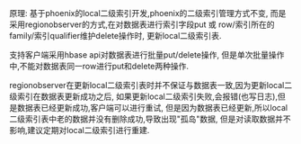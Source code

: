 原理:
基于phoenix的local二级索引开发,phoenix的二级索引管理方式不变,
而是采用regionobserver的方式,在对数据表进行索引字段put 或 row/索引所在的family/索引qualifier维护delete操作时,
更新local二级索引表.

支持客户端采用hbase api对数据表进行批量put/delete操作,
但是单次批量操作中,不能对数据表同一row进行put和delete两种操作.

regionobserver在更新local二级索引表时并不保证与数据表一致,因为更新local二级索引在数据表更新成功之后,
如果更新local二级索引失败,会报错(也写日志),但是数据表已经更新成功,客户端可以进行重试,
但是因为数据表已经更新,所以local二级索引表中老的数据并没有删除成功,导致出现"孤岛"数据,
但是对读取数据并不影响,建议定期对local二级索引进行重建.
